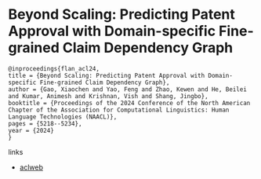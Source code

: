 # Beyond Scaling: Predicting Patent Approval with Domain-specific Fine-grained Claim Dependency Graph

```
@inproceedings{flan_acl24,
title = {Beyond Scaling: Predicting Patent Approval with Domain-specific Fine-grained Claim Dependency Graph},
author = {Gao, Xiaochen and Yao, Feng and Zhao, Kewen and He, Beilei and Kumar, Animesh and Krishnan, Vish and Shang, Jingbo},
booktitle = {Proceedings of the 2024 Conference of the North American Chapter of the Association for Computational Linguistics: Human Language Technologies (NAACL)},
pages = {5218--5234},
year = {2024}
}
```

links
- [aclweb](https://aclanthology.org/2024.acl-long.285)

